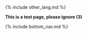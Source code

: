 {% include other_lang.md %}

**This is a test page, please ignore (3)**

{% include bottom_nav.md %}